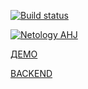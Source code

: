 [![Build status](https://ci.appveyor.com/api/projects/status/5v8sldb4kemmkbix/branch/main?svg=true)](https://ci.appveyor.com/project/natalia-smyslova/usejsonfetch/branch/main)

[![Netology AHJ](https://github.com/natalia-smyslova/useJsonFetch/actions/workflows/web.yml/badge.svg)](https://github.com/natalia-smyslova/useJsonFetch/actions/workflows/web.yml)

[ДЕМО](https://natalia-smyslova.github.io/useJsonFetch/)

[BACKEND](https://github.com/natalia-smyslova/useJsonFetch__backend)
